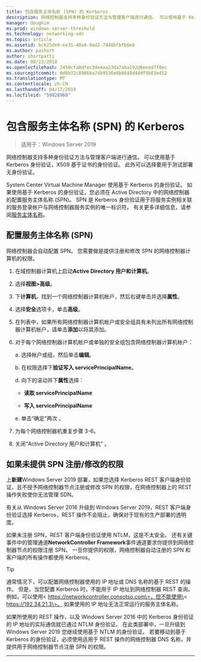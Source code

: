 ```yaml
---
title: 包含服务主体名称 (SPN) 的 Kerberos
description: 网络控制器支持多种身份验证方法与管理客户端进行通信。 可以使用基于 Kerberos 身份验证，X509 基于证书的身份验证。 此外可以选择要用于测试部署无身份验证。
manager: dougkim
ms.prod: windows-server-threshold
ms.technology: networking-sdn
ms.topic: article
ms.assetid: bc625de9-ee31-40a4-9ad2-7448bfbfb6e6
ms.author: pashort
author: shortpatti
ms.date: 08/23/2018
ms.openlocfilehash: 2459cfa8dfec3de4aa23da7aba192d6eeed7f8ec
ms.sourcegitcommit: 0d0b32c8986ba7db9536e0b8648d4ddf9b03e452
ms.translationtype: MT
ms.contentlocale: zh-CN
ms.lasthandoff: 04/17/2019
ms.locfileid: "59828968"
---
```

# <a name="kerberos-with-service-principal-name-spn"></a>包含服务主体名称 (SPN) 的 Kerberos

>适用于：Windows Server 2019

网络控制器支持多种身份验证方法与管理客户端进行通信。 可以使用基于 Kerberos 身份验证，X509 基于证书的身份验证。 此外可以选择要用于测试部署无身份验证。

System Center Virtual Machine Manager 使用基于 Kerberos 的身份验证。 如果使用基于 Kerberos 的身份验证，您必须在 Active Directory 中的网络控制器的配置服务主体名称 (SPN)。 SPN 是 Kerberos 身份验证用于将服务实例相关联的服务登录帐户与网络控制器服务实例的唯一标识符。 有关更多详细信息，请参阅[服务主体名称](https://docs.microsoft.com/windows/desktop/ad/service-principal-names)。

## <a name="configure-service-principal-names-spn"></a>配置服务主体名称 (SPN)

网络控制器会自动配置 SPN。 您需要做是提供注册和修改 SPN 的网络控制器计算机的权限。

1.  在域控制器计算机上启动**Active Directory 用户和计算机**。

2.  选择**视图\>高级**。

3.  下**计算机**，找到一个网络控制器计算机帐户，然后右键单击并选择**属性**。

4.  选择**安全**选项卡，单击**高级**。

5.  在列表中，如果所有网络控制器计算机帐户或安全组具有未列出所有网络控制器计算机帐户，请单击**添加**以将其添加。

6.  对于每个网络控制器计算机帐户或单独的安全组包含网络控制器计算机帐户：

    a.  选择帐户或组，然后单击**编辑**。

    b.  在权限选择下**验证写入 servicePrincipalName**。

    d.  向下的滚动并下**属性**选择：

       -  **读取 servicePrincipalName**

       -  **写入 servicePrincipalName**

    e.  单击“确定”两次  。

7.  为每个网络控制器机重复步骤 3-6。

8.  关闭“Active Directory 用户和计算机” 。

## <a name="failure-to-provide-permissions-for-spn-registrationmodification"></a>如果未提供 SPN 注册/修改的权限

上**新建**Windows Server 2019 部署，如果您选择 Kerberos REST 客户端身份验证，且不授予网络控制器节点注册或修改 SPN 的权限，在网络控制器上的 REST 操作失败使你无法管理 SDN。

有关从 Windows Server 2016 升级到 Windows Server 2019，REST 客户端身份验证选择 Kerberos，REST 操作不会阻止，确保对于现有的生产部署的透明度。 

如果未注册 SPN，REST 客户端身份验证使用 NTLM，这是不太安全。 还有关键事件中的管理通道**NetworkController Framework**事件通道要求你提供到网络控制器节点的权限注册 SPN。 一旦你提供的权限，网络控制器自动注册的 SPN 和客户端的所有操作都使用 Kerberos。


>[!TIP]
>通常情况下，可以配置网络控制器使用的 IP 地址或 DNS 名称的基于 REST 的操作。 但是，当您配置 Kerberos 时，不能用于 IP 地址到网络控制器 REST 查询。 例如，可以使用\< https://networkcontroller.consotso.com\>，但不能使用\< https://192.34.21.3\>。 如果使用的 IP 地址无法正常运行的服务主体名称。
>
>如果所使用的 REST 操作，以及 Windows Server 2016 中的 Kerberos 身份验证的 IP 地址的实际通信就已通过 NTLM 身份验证。 在此类部署中，一旦升级到 Windows Server 2019 您继续使用基于 NTLM 的身份验证。 若要移动到基于 Kerberos 的身份验证，必须使用适用于 REST 操作的网络控制器 DNS 名称，并提供用于网络控制器节点注册 SPN 的权限。

---